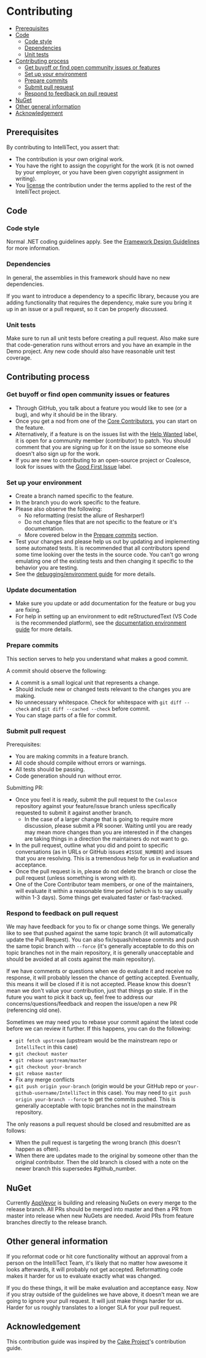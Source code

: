 Contributing
============

* [Prerequisites](#prerequisites)
* [Code](#code)
  * [Code style](#code-style)
  * [Dependencies](#dependencies)
  * [Unit tests](#unit-tests)
* [Contributing process](#contributing-process)
  * [Get buyoff or find open community issues or features](#get-buyoff-or-find-open-community-issues-or-features)
  * [Set up your environment](#set-up-your-environment)
  * [Prepare commits](#prepare-commits)
  * [Submit pull request](#Submit-pull-request)
  * [Respond to feedback on pull request](#respond-to-feedback-on-pull-request)
* [NuGet](#nuget)
* [Other general information](#other-general-information)
* [Acknowledgement](#acknowledgement)

## Prerequisites

By contributing to IntelliTect, you assert that:

* The contribution is your own original work.
* You have the right to assign the copyright for the work (it is not owned by your employer, or
  you have been given copyright assignment in writing).
* You [license](license.txt) the contribution under the terms applied to the rest of the IntelliTect project.

## Code
### Code style

Normal .NET coding guidelines apply.
See the [Framework Design Guidelines](https://msdn.microsoft.com/en-us/library/ms229042%28v=vs.110%29.aspx) for more information.

### Dependencies

In general, the assemblies in this framework should have no new dependencies.

If you want to introduce a dependency to a specific library, because you are adding functionality that requires the dependency, make sure you bring it
up in an issue or a pull request, so it can be properly discussed.

### Unit tests

Make sure to run all unit tests before creating a pull request.  Also make sure that code-generation runs without errors and you have an example in the Demo project.
Any new code should also have reasonable unit test coverage.

## Contributing process
### Get buyoff or find open community issues or features

 * Through GitHub, you talk about a feature you would like to see (or a bug), and why it should be in the library.
 * Once you get a nod from one of the [Core Contributors](https://github.com/orgs/IntelliTect/teams/coalesce-core-contributors), you can start on the feature.
 * Alternatively, if a feature is on the issues list with the
   [Help Wanted](https://github.com/IntelliTect/Coalesce/issues?q=is%3Aissue+is%3Aopen+label%3A%22help+wanted%22) label,
   it is open for a community member (contributor) to patch. You should comment that you are signing up for it on the issue so someone else doesn't also sign up for the work.
 * If you are new to contributing to an open-source project or Coalesce, look for issues with the [Good First Issue](https://github.com/IntelliTect/Coalesce/issues?q=is%3Aissue+is%3Aopen+label%3A%22good+first+issue%22) label.

### Set up your environment

 * Create a branch named specific to the feature.
 * In the branch you do work specific to the feature.
 * Please also observe the following:
    * No reformatting (resist the allure of Resharper!)
    * Do not change files that are not specific to the feature or it's documentation.
    * More covered below in the [Prepare commits](#prepare-commits) section.
 * Test your changes and please help us out by updating and implementing some automated tests.
   It is recommended that all contributors spend some time looking over the tests in the source code.
   You can't go wrong emulating one of the existing tests and then changing it specific to the behavior you are testing.
 * See the [debugging/environment guide](ENVIRONMENT.md) for more details.

 ### Update documentation
 * Make sure you update or add documentation for the feature or bug you are fixing.
 * For help in setting up an environment to edit reStructuredText (VS Code is the recommended platform), see the [documentation environment guide](DOC_ENVIRONMENT.md) for more details.

 ### Prepare commits
This section serves to help you understand what makes a good commit.

A commit should observe the following:

 * A commit is a small logical unit that represents a change.
 * Should include new or changed tests relevant to the changes you are making.
 * No unnecessary whitespace. Check for whitespace with `git diff --check` and `git diff --cached --check` before commit.
 * You can stage parts of a file for commit.

### Submit pull request
Prerequisites:

 * You are making commits in a feature branch.
 * All code should compile without errors or warnings.
 * All tests should be passing.
 * Code generation should run without error.

Submitting PR:

 * Once you feel it is ready, submit the pull request to the `Coalesce` repository against your feature/issue branch
   unless specifically requested to submit it against another branch.
   * In the case of a larger change that is going to require more discussion,
     please submit a PR sooner. Waiting until you are ready may mean more changes than you are
     interested in if the changes are taking things in a direction the maintainers do not want to go.
 * In the pull request, outline what you did and point to specific conversations (as in URLs or GitHub issues `#ISSUE_NUMBER`)
   and issues that you are resolving. This is a tremendous help for us in evaluation and acceptance.
 * Once the pull request is in, please do not delete the branch or close the pull request
   (unless something is wrong with it).
 * One of the Core Contributor team members, or one of the maintainers, will evaluate it within a
   reasonable time period (which is to say usually within 1-3 days). Some things get evaluated
   faster or fast-tracked.

### Respond to feedback on pull request

We may have feedback for you to fix or change some things. We generally like to see that pushed against
the same topic branch (it will automatically update the Pull Request). You can also fix/squash/rebase
commits and push the same topic branch with `--force` (it's generally acceptable to do this on topic
branches not in the main repository, it is generally unacceptable and should be avoided at all costs
against the main repository).

If we have comments or questions when we do evaluate it and receive no response, it will probably
lessen the chance of getting accepted. Eventually, this means it will be closed if it is not accepted.
Please know this doesn't mean we don't value your contribution, just that things go stale. If in the
future you want to pick it back up, feel free to address our concerns/questions/feedback and reopen
the issue/open a new PR (referencing old one).

Sometimes we may need you to rebase your commit against the latest code before we can review it further.
If this happens, you can do the following:

 * `git fetch upstream` (upstream would be the mainstream repo or `IntelliTect` in this case)
 * `git checkout master`
 * `git rebase upstream/master`
 * `git checkout your-branch`
 * `git rebase master`
 * Fix any merge conflicts
 * `git push origin your-branch` (origin would be your GitHub repo or `your-github-username/IntelliTect` in this case).
   You may need to `git push origin your-branch --force` to get the commits pushed.
   This is generally acceptable with topic branches not in the mainstream repository.

The only reasons a pull request should be closed and resubmitted are as follows:

 * When the pull request is targeting the wrong branch (this doesn't happen as often).
 * When there are updates made to the original by someone other than the original contributor.
   Then the old branch is closed with a note on the newer branch this supersedes #github_number.

## NuGet
Currently [AppVeyor](https://ci.appveyor.com/project/IntelliTect/coalesce) is building and releasing NuGets on every merge to the release branch. All PRs should be merged into master and then a PR from master into release when new NuGets are needed. Avoid PRs from feature branches directly to the release branch.

## Other general information
If you reformat code or hit core functionality without an approval from a person on the IntelliTect Team,
it's likely that no matter how awesome it looks afterwards, it will probably not get accepted.
Reformatting code makes it harder for us to evaluate exactly what was changed.

If you do these things, it will be make evaluation and acceptance easy.
Now if you stray outside of the guidelines we have above, it doesn't mean we are going to ignore
your pull request. It will just make things harder for us.
Harder for us roughly translates to a longer SLA for your pull request.

## Acknowledgement

This contribution guide was inspired by the [Cake Project](https://github.com/cake-build/cake#contributing)'s contribution guide.
